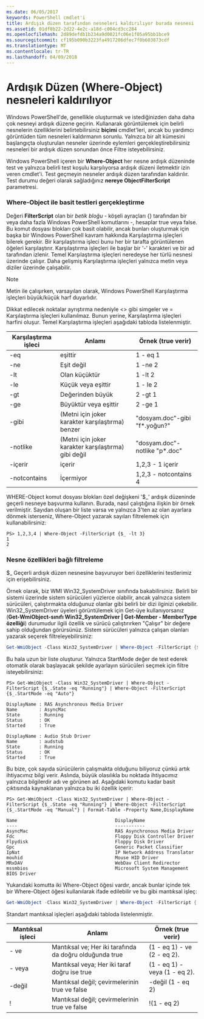 ```yaml
---
ms.date: 06/05/2017
keywords: PowerShell cmdlet'i
title: Ardışık düzen tarafından nesneleri kaldırılıyor burada nesnesi
ms.assetid: 01df8b22-2d22-4e2c-a18d-c004cd3cc284
ms.openlocfilehash: 2d89defdb1b234a9d0021fc06e1f05a95bb1bce9
ms.sourcegitcommit: cf195b090b3223fa4917206dfec7f0b603873cdf
ms.translationtype: MT
ms.contentlocale: tr-TR
ms.lasthandoff: 04/09/2018
---
```

# <a name="removing-objects-from-the-pipeline-where-object"></a>Ardışık Düzen (Where-Object) nesneleri kaldırılıyor

Windows PowerShell'de, genellikle oluşturmak ve istediğinizden daha daha çok nesneyi ardışık düzene geçirin. Kullanarak görüntülemek için belirli nesnelerin özelliklerini belirtebilirsiniz **biçimi** cmdlet'leri, ancak bu yardımcı görüntüden tüm nesneleri kaldırmanın sorunlu. Yalnızca bir alt kümesini başlangıçta oluşturulan nesneler üzerinde eylemleri gerçekleştirebilirsiniz nesneleri bir ardışık düzen sonundan önce Filtre isteyebilirsiniz.

Windows PowerShell içeren bir **Where-Object** her nesne ardışık düzeninde test ve yalnızca belirli test koşulu karşılıyorsa ardışık düzeni iletmektir izin veren cmdlet'i. Test geçmeyin nesneler ardışık düzen tarafından kaldırılır. Test durumu değeri olarak sağladığınız **nereye ObjectFilterScript** parametresi.

### <a name="performing-simple-tests-with-where-object"></a>Where-Object ile basit testleri gerçekleştirme

Değeri **FilterScript** olan bir *betik bloğu* - köşeli ayraçları {} tarafından bir veya daha fazla Windows PowerShell komutlarını -, hesaplar true veya false. Bu komut dosyası blokları çok basit olabilir, ancak bunları oluşturmak için başka bir Windows PowerShell kavram hakkında Karşılaştırma işleçleri bilerek gerekir. Bir karşılaştırma işleci bunu her bir tarafta görüntülenen öğeleri karşılaştırır. Karşılaştırma işleçleri ile başlar bir '-' karakteri ve bir ad tarafından izlenir. Temel Karşılaştırma işleçleri neredeyse her türlü nesnesi üzerinde çalışır. Daha gelişmiş Karşılaştırma işleçleri yalnızca metin veya diziler üzerinde çalışabilir.

> [!NOTE]
> Metin ile çalışırken, varsayılan olarak, Windows PowerShell Karşılaştırma işleçleri büyük/küçük harf duyarlıdır.

Dikkat edilecek noktalar ayrıştırma nedeniyle <> gibi simgeler ve = Karşılaştırma işleçleri kullanılmaz. Bunun yerine, Karşılaştırma işleçleri harfini oluşur. Temel Karşılaştırma işleçleri aşağıdaki tabloda listelenmiştir.

|Karşılaştırma işleci|Anlamı|Örnek (true verir)|
|-----------------------|-----------|--------------------------|
|-eq|eşittir|1 - eq 1|
|-ne|Eşit değil|1 -ne 2|
|-lt|Olan küçüktür|1 -lt 2|
|-le|Küçük veya eşittir|1 - le 2|
|-gt|Değerinden büyük|2 -gt 1|
|-ge|Büyüktür veya eşittir|2 -ge 1|
|-gibi|(Metni için joker karakter karşılaştırma) benzer|"dosyam.doc"-gibi "f\*.yoğun?"|
|-notlike|(Metni için joker karakter karşılaştırma) gibi değil|"dosyam.doc"-notlike "p\*.doc"|
|-içerir|içerir|1,2,3 - 1 içerir|
|-notcontains|İçermiyor|1,2,3 - notcontains 4|

WHERE-Object komut dosyası blokları özel değişkeni '$_' ardışık düzeninde geçerli nesneye başvurma kullanın. Burada, nasıl çalıştığına ilişkin bir örnek verilmiştir. Sayıdan oluşan bir liste varsa ve yalnızca 3'ten az olan ayarlara dönmek isterseniz, Where-Object yazarak sayıları filtrelemek için kullanabilirsiniz:

```
PS> 1,2,3,4 | Where-Object -FilterScript {$_ -lt 3}
1
2
```

### <a name="filtering-based-on-object-properties"></a>Nesne özellikleri bağlı filtreleme

$_ Geçerli ardışık düzen nesnesine başvuruyor beri özelliklerini testlerimiz için erişebilirsiniz.

Örnek olarak, biz WMI Win32_SystemDriver sınıfında bakabilirsiniz. Belirli bir sistemi üzerinde sistem sürücüleri yüzlerce olabilir, ancak yalnızca sistem sürücüleri, çalıştırmakta olduğunuz olanlar gibi belirli bir dizi ilginizi çekebilir. Win32_SystemDriver üyeleri görüntülemek için Get-üye kullanıyorsanız (**Get-WmiObject-sınıfı Win32_SystemDriver | Get-Member - MemberType özelliği**) durumudur ilgili özellik ve sürücü çalıştırırken "Çalışır" bir değere sahip olduğundan görürsünüz. Sistem sürücüleri yalnızca çalışan olanları yazarak seçerek filtreleyebilirsiniz:

```powershell
Get-WmiObject -Class Win32_SystemDriver | Where-Object -FilterScript {$_.State -eq 'Running'}
```

Bu hala uzun bir liste oluşturur. Yalnızca StartMode değer de test ederek otomatik olarak başlayacak şekilde ayarlayın sürücüleri seçmek için filtre isteyebilirsiniz:

```
PS> Get-WmiObject -Class Win32_SystemDriver | Where-Object -FilterScript {$_.State -eq "Running"} | Where-Object -FilterScript {$_.StartMode -eq "Auto"}

DisplayName : RAS Asynchronous Media Driver
Name        : AsyncMac
State       : Running
Status      : OK
Started     : True

DisplayName : Audio Stub Driver
Name        : audstub
State       : Running
Status      : OK
Started     : True
```

Bu bize, çok sayıda sürücülerin çalışmakta olduğunu biliyoruz çünkü artık ihtiyacımız bilgi verir. Aslında, büyük olasılıkla bu noktada ihtiyacımız yalnızca bilgilerdir adı ve görünen ad. Aşağıdaki komutu kadar basit çıktısında kaynaklanan yalnızca bu iki özellik içerir:

```
PS> Get-WmiObject -Class Win32_SystemDriver | Where-Object -FilterScript {$_.State -eq "Running"} | Where-Object -FilterScript {$_.StartMode -eq "Manual"} | Format-Table -Property Name,DisplayName

Name                                    DisplayName
----                                    -----------
AsyncMac                                RAS Asynchronous Media Driver
Fdc                                     Floppy Disk Controller Driver
Flpydisk                                Floppy Disk Driver
Gpc                                     Generic Packet Classifier
IpNat                                   IP Network Address Translator
mouhid                                  Mouse HID Driver
MRxDAV                                  WebDav Client Redirector
mssmbios                                Microsoft System Management BIOS Driver
```

Yukarıdaki komutta iki Where-Object öğesi vardır, ancak bunlar içinde tek bir Where-Object öğesi kullanılarak ifade edilebilir ve bu gibi mantıksal işleç:

```powershell
Get-WmiObject -Class Win32_SystemDriver | Where-Object -FilterScript { ($_.State -eq 'Running') -and ($_.StartMode -eq 'Manual') } | Format-Table -Property Name,DisplayName
```

Standart mantıksal işleçleri aşağıdaki tabloda listelenmiştir.

|Mantıksal işleci|Anlamı|Örnek (true verir)|
|--------------------|-----------|--------------------------|
|- ve|Mantıksal ve; Her iki tarafında da doğru olduğunda true|(1 - eq 1) - ve (2 - eq 2).|
|- veya|Mantıksal veya; Her iki taraf doğru ise true|(1 - eq 1) - veya (1 - eq 2).|
|-değil|Mantıksal değil; çevirmelerinin true ve false|-değil (1 - eq 2)|
|\!|Mantıksal değil; çevirmelerinin true ve false|\!(1 - eq 2)|